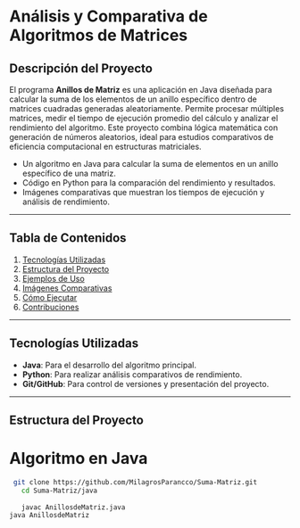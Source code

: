 # Análisis y Comparativa de Algoritmos de Matrices

## Descripción del Proyecto

El programa **Anillos de Matriz** es una aplicación en Java diseñada para calcular 
la suma de los elementos de un anillo específico dentro de matrices cuadradas generadas aleatoriamente. 
Permite procesar múltiples matrices, medir el tiempo de ejecución promedio del cálculo y 
analizar el rendimiento del algoritmo. Este proyecto combina lógica matemática con generación de números aleatorios, 
ideal para estudios comparativos de eficiencia computacional en estructuras matriciales.
- Un algoritmo en Java para calcular la suma de elementos en un anillo específico de una matriz.
- Código en Python para la comparación del rendimiento y resultados.
- Imágenes comparativas que muestran los tiempos de ejecución y análisis de rendimiento.

---

## Tabla de Contenidos
1. [Tecnologías Utilizadas](#tecnologías-utilizadas)
2. [Estructura del Proyecto](#estructura-del-proyecto)
3. [Ejemplos de Uso](#ejemplos-de-uso)
4. [Imágenes Comparativas](#imágenes-comparativas)
5. [Cómo Ejecutar](#cómo-ejecutar)
6. [Contribuciones](#contribuciones)

---

## Tecnologías Utilizadas

- **Java**: Para el desarrollo del algoritmo principal.
- **Python**: Para realizar análisis comparativos de rendimiento.
- **Git/GitHub**: Para control de versiones y presentación del proyecto.

---

## Estructura del Proyecto
# Algoritmo en Java 
```bash
 git clone https://github.com/MilagrosParancco/Suma-Matriz.git
   cd Suma-Matriz/java
   
   javac AnillosdeMatriz.java
java AnillosdeMatriz

